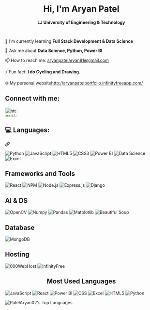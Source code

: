 <!-- Profile Heading -->
<h1 align="center">Hi, I'm Aryan Patel</h1>
<p align="center"><strong>LJ University of Engineering & Technology</strong></p>
<br/>
<!-- Info and Links -->
<p>🌱 I’m currently learning <strong>Full Stack Development & Data Science</strong></p>
<p>💬 Ask me about <strong>Data Science, Python, Power BI</strong></p>
<p>📫 How to reach me: <a href="mailto:aryanpatelaryan81@gmail.com">aryanpatelaryan81@gmail.com</a></p>
<p>⚡ Fun fact: <strong>I do Cycling and Drawing.</strong></p>
<p>🌐 My personal website<a href="http://aryanpatelportfolio.infinityfreeapp.com/" target="_blank">http://aryanpatelportfolio.infinityfreeapp.com/</a></p>

<!-- Connect Links -->
  <h2>Connect with me:</h2>
 <p align="left" dir="auto">
  <a href="https://www.linkedin.com/in/aryan-patel-ap02/" rel="nofollow">
    <img align="center" src="https://raw.githubusercontent.com/rahuldkjain/github-profile-readme-generator/master/src/images/icons/Social/linked-in-alt.svg" alt="https://www.linkedin.com/in/aryan-patel-ap02/" height="30" width="40" style="max-width: 100%;">
  </a>
</p>

<!--Languages-->
  <div class="markdown-heading" dir="auto">
    <h2 class="heading-element" dir="auto">💻 Languages:</h2>
    <a id="user-content--languages" class="anchor" aria-label="Permalink: 💻 Languages:" href="#-languages"><svg class="octicon octicon-link" viewBox="0 0 16 16" version="1.1" width="16" height="16" aria-hidden="true">
      <path d="m7.775 3.275 1.25-1.25a3.5 3.5 0 1 1 4.95 4.95l-2.5 2.5a3.5 3.5 0 0 1-4.95 0 .751.751 0 0 1 .018-1.042.751.751 0 0 1 1.042-.018 1.998 1.998 0 0 0 2.83 0l2.5-2.5a2.002 2.002 0 0 0-2.83-2.83l-1.25 1.25a.751.751 0 0 1-1.042-.018.751.751 0 0 1-.018-1.042Zm-4.69 9.64a1.998 1.998 0 0 0 2.83 0l1.25-1.25a.751.751 0 0 1 1.042.018.751.751 0 0 1 .018 1.042l-1.25 1.25a3.5 3.5 0 1 1-4.95-4.95l2.5-2.5a3.5 3.5 0 0 1 4.95 0 .751.751 0 0 1-.018 1.042.751.751 0 0 1-1.042.018 1.998 1.998 0 0 0-2.83 0l-2.5 2.5a1.998 1.998 0 0 0 0 2.83Z"></path>
    </svg>
    </a>
    <p align="left">
      <img src="https://img.shields.io/badge/Python-3776AB?style=for-the-badge&logo=python&logoColor=white" alt="Python">
      <img src="https://img.shields.io/badge/JavaScript-F7DF1E?style=for-the-badge&logo=javascript&logoColor=black" alt="JavaScript">
      <img src="https://img.shields.io/badge/HTML5-E34F26?style=for-the-badge&logo=html5&logoColor=white" alt="HTML5">
      <img src="https://img.shields.io/badge/CSS3-1572B6?style=for-the-badge&logo=css3&logoColor=white" alt="CSS3">
      <img src="https://img.shields.io/badge/Power%20BI-F2C811?style=for-the-badge&logo=powerbi&logoColor=black" alt="Power BI">
      <img src="https://img.shields.io/badge/Data%20Science-FF6F00?style=for-the-badge&logo=data-science&logoColor=white" alt="Data Science">
      <img src="https://img.shields.io/badge/Excel-217346?style=for-the-badge&logo=microsoft-excel&logoColor=white" alt="Excel">
  </p>
  
  <h2>Frameworks and Tools</h2>
  <p align="left">
    <img src="https://img.shields.io/badge/React-61DAFB?style=for-the-badge&logo=react&logoColor=white" alt="React">
    <img src="https://img.shields.io/badge/NPM-CB3837?style=for-the-badge&logo=npm&logoColor=white" alt="NPM">
    <img src="https://img.shields.io/badge/Node.js-339933?style=for-the-badge&logo=node.js&logoColor=white" alt="Node.js">
    <img src="https://img.shields.io/badge/Express.js-000000?style=for-the-badge&logo=express&logoColor=white" alt="Express.js">
    <img src="https://img.shields.io/badge/Django-092E20?style=for-the-badge&logo=django&logoColor=white" alt="Django">
  </p>

  <h2>AI & DS</h2>
  <p align="left">
    <img src="https://img.shields.io/badge/OpenCV-5C3EE8?style=for-the-badge&logo=opencv&logoColor=white" alt="OpenCV">
    <img src="https://img.shields.io/badge/Numpy-013243?style=for-the-badge&logo=numpy&logoColor=white" alt="Numpy">
    <img src="https://img.shields.io/badge/Pandas-150458?style=for-the-badge&logo=pandas&logoColor=white" alt="Pandas">
    <img src="https://img.shields.io/badge/Matplotlib-3776AB?style=for-the-badge&logo=matplotlib&logoColor=white" alt="Matplotlib">
    <img src="https://img.shields.io/badge/Beautiful%20Soup-FFD43B?style=for-the-badge&logo=python&logoColor=white" alt="Beautiful Soup">
  </p>

  <h2>Database</h2>
  <p align="left">
    <img src="https://img.shields.io/badge/MongoDB-47A248?style=for-the-badge&logo=mongodb&logoColor=white" alt="MongoDB">
  </p>

  <h2>Hosting</h2>
  <p align="left">
    <img src="https://img.shields.io/badge/000WebHost-46E3B7?style=for-the-badge&logo=000webhost&logoColor=black" alt="000WebHost">
    <img src="https://img.shields.io/badge/InfinityFree-46E3B7?style=for-the-badge&logo=icloud&logoColor=black" alt="InfinityFree">
  </p>

  <!-- Stats Section (Optional) -->
  <h2 align="center">Most Used Languages</h2>
  
  <div>
    <img src="https://img.shields.io/badge/JavaScript-20.1%25-yellow?style=for-the-badge&logo=javascript&logoColor=black" alt="JavaScript">
    <img src="https://img.shields.io/badge/React-20.5%25-61DAFB?style=for-the-badge&logo=react&logoColor=white" alt="React">
    <img src="https://img.shields.io/badge/Power%20BI-15.1%25-F2C811?style=for-the-badge&logo=power-bi&logoColor=black" alt="Power BI">
    <img src="https://img.shields.io/badge/CSS-15.2%25-1572B6?style=for-the-badge&logo=css3&logoColor=white" alt="CSS">
    <img src="https://img.shields.io/badge/Excel-14%25-217346?style=for-the-badge&logo=microsoft-excel&logoColor=white" alt="Excel">
    <img src="https://img.shields.io/badge/HTML5-10.2%25-E34F26?style=for-the-badge&logo=html5&logoColor=white" alt="HTML5">
    <img src="https://img.shields.io/badge/Python-10.2%25-3776AB?style=for-the-badge&logo=python&logoColor=white" alt="Python">
  </div>

  ![PatelAryan02's Top Languages](https://github-readme-stats.vercel.app/api/top-langs/?username=PatelAryan02&theme=vue-dark&show_icons=true&hide_border=true&layout=compact)
</div>

  


<!--
**PatelAryan02/PatelAryan02** is a ✨ _special_ ✨ repository because its `README.md` (this file) appears on your GitHub profile.

Here are some ideas to get you started:

- 🔭 I’m currently working on ...
- 🌱 I’m currently learning ...
- 👯 I’m looking to collaborate on ...
- 🤔 I’m looking for help with ...
- 💬 Ask me about ...
- 📫 How to reach me: ...
- 😄 Pronouns: ...
- ⚡ Fun fact: ...
-->
